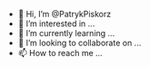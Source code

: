 - 👋 Hi, I’m @PatrykPiskorz
- 👀 I’m interested in ...
- 🌱 I’m currently learning ...
- 💞️ I’m looking to collaborate on ...
- 📫 How to reach me ...

<!---
PatrykPiskorz/PatrykPiskorz is a ✨ special ✨ repository because its `README.md` (this file) appears on your GitHub profile.
You can click the Preview link to take a look at your changes.
--->
